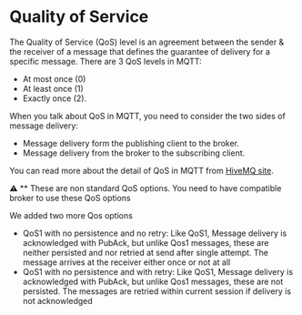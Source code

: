 # Quality of Service

The Quality of Service (QoS) level is an agreement between the sender & the receiver of a message that defines the guarantee of delivery for a specific message. There are 3 QoS levels in MQTT:

- At most once (0)
- At least once (1)
- Exactly once (2).

When you talk about QoS in MQTT, you need to consider the two sides of message delivery:

- Message delivery form the publishing client to the broker.
- Message delivery from the broker to the subscribing client.

You can read more about the detail of QoS in MQTT from [HiveMQ site](https://www.hivemq.com/blog/mqtt-essentials-part-6-mqtt-quality-of-service-levels/).

:warning: **
These are non standard QoS options. You need to have compatible broker to use these QoS options

We added two more Qos options

- QoS1 with no persistence and no retry: Like QoS1, Message delivery is acknowledged with PubAck, but unlike Qos1 messages, these are
  neither persisted and nor retried at send after single attempt. The message arrives at the receiver either once or not at all
- QoS1 with no persistence and with retry: Like QoS1, Message delivery is acknowledged with PubAck, but unlike Qos1 messages, these are
  not persisted. The messages are retried within current session if delivery is not acknowledged